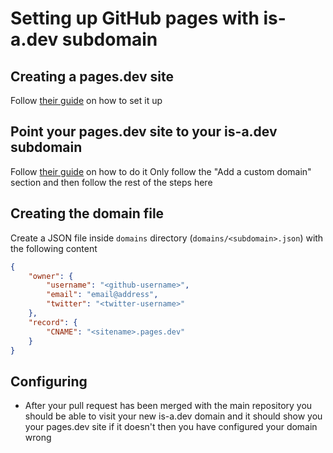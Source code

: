 # Setting up GitHub pages with is-a.dev subdomain

## Creating a pages.dev site
Follow [their guide](https://developers.cloudflare.com/pages/get-started/guide/) on how to set it up
## Point your pages.dev site to your is-a.dev subdomain
Follow [their guide](https://developers.cloudflare.com/pages/platform/custom-domains/#add-a-custom-domain) on how to do it
Only follow the "Add a custom domain" section and then follow the rest of the steps here
## Creating the domain file
Create a JSON file inside `domains` directory (`domains/<subdomain>.json`) with the following content
```json 
{
    "owner": {
        "username": "<github-username>",
        "email": "email@address",
        "twitter": "<twitter-username>"
    },
    "record": {
        "CNAME": "<sitename>.pages.dev"
    }
} 
```

## Configuring
- After your pull request has been merged with the main repository you should be able to visit your new is-a.dev domain and it should show you your pages.dev site
if it doesn't then you have configured your domain wrong



